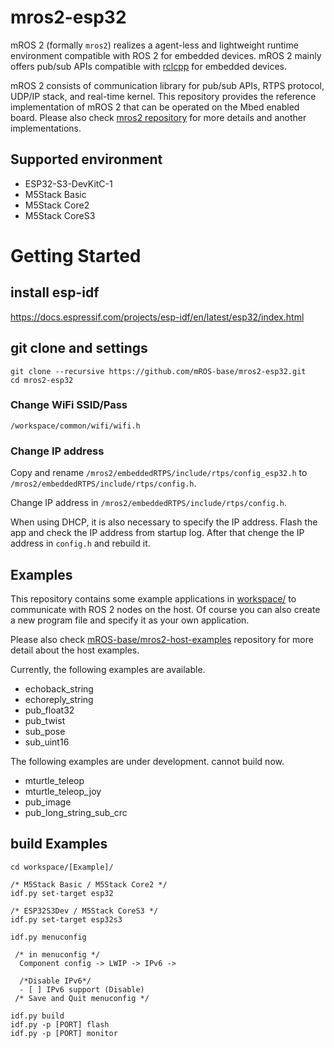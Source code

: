 # mros2-esp32
mROS 2 (formally `mros2`) realizes a agent-less and lightweight runtime environment compatible with ROS 2 for embedded devices.
mROS 2 mainly offers pub/sub APIs compatible with [rclcpp](https://docs.ros.org/en/rolling/p/rclcpp/index.html) for embedded devices.

mROS 2 consists of communication library for pub/sub APIs, RTPS protocol, UDP/IP stack, and real-time kernel.
This repository provides the reference implementation of mROS 2 that can be operated on the Mbed enabled board.
Please also check [mros2 repository](https://github.com/mROS-base/mros2) for more details and another implementations.

## Supported environment
- ESP32-S3-DevKitC-1
- M5Stack Basic
- M5Stack Core2
- M5Stack CoreS3

# Getting Started

## install esp-idf
https://docs.espressif.com/projects/esp-idf/en/latest/esp32/index.html

## git clone and settings
```
git clone --recursive https://github.com/mROS-base/mros2-esp32.git
cd mros2-esp32
```
### Change WiFi SSID/Pass
```/workspace/common/wifi/wifi.h```

### Change IP address
Copy and rename ```/mros2/embeddedRTPS/include/rtps/config_esp32.h``` to ```/mros2/embeddedRTPS/include/rtps/config.h```.

Change IP address in ```/mros2/embeddedRTPS/include/rtps/config.h```.

When using DHCP, it is also necessary to specify the IP address.
Flash the app and check the IP address from startup log.
After that chenge the IP address in ```config.h``` and rebuild it.

## Examples
This repository contains some example applications in [workspace/](workspace/) to communicate with ROS 2 nodes on the host.
Of course you can also create a new program file and specify it as your own application.

Please also check [mROS-base/mros2-host-examples](https://github.com/mROS-base/mros2-host-examples) repository for more detail about the host examples.

Currently, the following examples are available.
- echoback_string
- echoreply_string
- pub_float32
- pub_twist
- sub_pose
- sub_uint16

The following examples are under development. cannot build now.
- mturtle_teleop
- mturtle_teleop_joy
- pub_image
- pub_long_string_sub_crc

## build Examples
```
cd workspace/[Example]/

/* M5Stack Basic / M5Stack Core2 */
idf.py set-target esp32

/* ESP32S3Dev / M5Stack CoreS3 */
idf.py set-target esp32s3

idf.py menuconfig  

 /* in menuconfig */  
  Component config -> LWIP -> IPv6 ->   

  /*Disable IPv6*/
  - [ ] IPv6 support (Disable)  
 /* Save and Quit menuconfig */

idf.py build
idf.py -p [PORT] flash
idf.py -p [PORT] monitor
```
